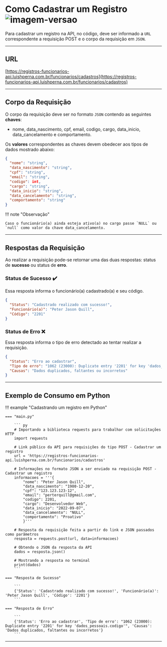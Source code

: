 # Como Cadastrar um Registro ![imagem-versao](https://img.shields.io/badge/POST-43bf86?style=flat-square)

Para cadastrar um registro na API, no código, deve ser informado a `URL` correspondente a requisição POST e o corpo da requisição em `JSON`.

---

## URL

[https://registros-funcionarios-api.luishperna.com.br/funcionarios/cadastros](https://registros-funcionarios-api.luishperna.com.br/funcionarios/cadastros)

---

## Corpo da Requisição

O corpo da requisição deve ser no formato `JSON` contendo as seguintes **chaves**:

- nome, data_nascimento, cpf, email, codigo, cargo, data_inicio, data_cancelamento e comportamento.

Os **valores** correspondentes as chaves devem obedecer aos tipos de dados mostrado abaixo:

``` JSON
{
  "nome": "string",
  "data_nascimento": "string",
  "cpf": "string",
  "email": "string",
  "codigo": int,
  "cargo": "string",
  "data_inicio": "string",
  "data_cancelamento": "string",
  "comportamento": "string"
}
```
!!! note "Observação"

    Caso o funcionário(a) ainda esteja ativo(a) no cargo passe `NULL` ou `null` como valor da chave data_cancelamento.

---

## Respostas da Requisição

Ao realizar a requisição pode-se retornar uma das duas respostas: status de **sucesso** ou status de **erro**.

### Status de Sucesso ✔️

Essa resposta informa o funcionário(a) cadastrado(a) e seu código.

``` JSON
{
  "Status": "Cadastrado realizado com sucesso!",
  "Funcionário(a)": "Peter Jason Quill",
  "Código": "2201"
}
```

### Status de Erro ❌

Essa resposta informa o tipo de erro detectado ao tentar realizar a requisição.

``` JSON
{
  "Status": "Erro ao cadastrar",
  "Tipo de erro": "1062 (23000): Duplicate entry '2201' for key 'dados_pessoais.codigo'",
  "Causas": "Dados duplicados, faltantes ou incorretos"
}
```

---

## Exemplo de Consumo em Python

!!! example "Cadastrando um registro em Python"

    === "main.py"

        ``` py
        # Importando a biblioteca requests para trabalhar com solicitações HTTP
        import requests

        # Link público da API para requisições do tipo POST - Cadastrar um registro
        url = 'https://registros-funcionarios-api.luishperna.com.br/funcionarios/cadastros'

        # Informações no formato JSON a ser enviado na requisição POST - Cadastrar um registro
        informacoes = '''{
            "nome": "Peter Jason Quill",
            "data_nascimento": "1980-12-20",
            "cpf": "123.123.123-12",
            "email": "perterquill@gmail.com",
            "codigo": 2201,
            "cargo": "Desenvolvedor Web",
            "data_inicio": "2022-09-07",
            "data_cancelamento": "NULL",
            "comportamento": "Proativo"
            }'''

        # Resposta da requisição feita a partir do link e JSON passados como parâmetros
        resposta = requests.post(url, data=informacoes)

        # Obtendo o JSON da resposta da API
        dados = resposta.json()

        # Mostrando a resposta no terminal
        print(dados)
        ```

    === "Resposta de Sucesso"

        ```
        {'Status': 'Cadastrado realizado com sucesso!', 'Funcionário(a)': 'Peter Jason Quill', 'Código': '2201'}
        ```

    === "Resposta de Erro"

        ```
        {'Status': 'Erro ao cadastrar', 'Tipo de erro': "1062 (23000): Duplicate entry '2201' for key 'dados_pessoais.codigo'", 'Causas': 'Dados duplicados, faltantes ou incorretos'}
        ```
        
---